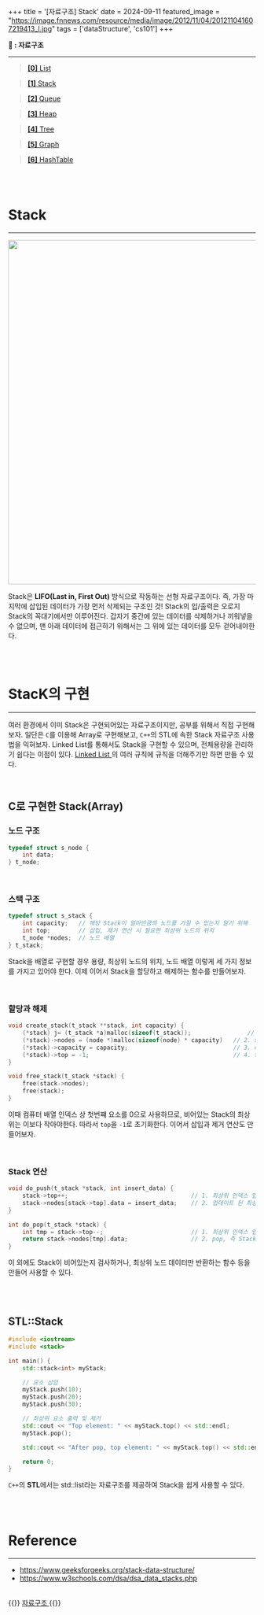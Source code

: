 +++
title = '[자료구조] Stack'
date = 2024-09-11
featured_image = "https://image.fnnews.com/resource/media/image/2012/11/04/201211041607219413_l.jpg"
tags = ['dataStructure', 'cs101']
+++

**📂 : 자료구조**
____
> <a href="https://elecbrandy.github.io/tags/dataStructure/list"> **[0]** List </a>  

> <a href="https://elecbrandy.github.io/tags/dataStructure/stack"> **[1]** Stack </a>  

> <a href="https://elecbrandy.github.io/tags/dataStructure/queue"> **[2]** Queue </a>  

> <a href="https://elecbrandy.github.io/tags/dataStructure/heap"> **[3]** Heap </a>  

> <a href="https://elecbrandy.github.io/tags/dataStructure/tree"> **[4]** Tree </a>  

> <a href="https://elecbrandy.github.io/tags/dataStructure/graph"> **[5]** Graph </a>  

> <a href="https://elecbrandy.github.io/tags/dataStructure/hashtable"> **[6]** HashTable </a>  


<br>
<br>

# Stack
____
<img src="https://media.geeksforgeeks.org/wp-content/uploads/20240606180735/Stack-representation-in-Data-Structures-(1).webp" width="700">

Stack은 **LIFO(Last in, First Out)** 방식으로 작동하는 선형 자료구조이다. 즉, 가장 마지막에 삽입된 데이터가 가장 먼저 삭제되는 구조인 것! Stack의 입/출력은 오로지 Stack의 꼭대기에서만 이루어진다. 갑자기 중간에 있는 데이터를 삭제하거나 끼워넣을 수 없으며, 맨 아래 데이터에 접근하기 위해서는 그 위에 있는 데이터를 모두 걷어내야한다.

<br>
<br>

# StacK의 구현
____
여러 환경에서 이미 Stack은 구현되어있는 자료구조이지만, 공부를 위해서 직접 구현해보자. 일단은 `C`를 이용해 Array로 구현해보고, `C++`의 STL에 속한 Stack 자료구조 사용법을 익혀보자. Linked List를 통해서도 Stack을 구현할 수 있으며, 전체용량을 관리하기 쉽다는 이점이 있다. <a href="https://elecbrandy.github.io/tags/dataStructure/list"> Linked List </a> 의 여러 규칙에 규칙을 더해주기만 하면 만들 수 있다.

<br>

## C로 구현한 Stack(Array)

### 노드 구조

``` C
typedef struct s_node {
	int data;
} t_node;
```

<br>

### 스택 구조
``` C
typedef struct s_stack {
	int capacity;   // 해당 Stack이 얼마만큼의 노드를 가질 수 있는지 알기 위해
	int top;		// 삽입, 제거 연산 시 필요한 최상위 노드의 위치
	t_node *nodes;	// 노드 배열
} t_stack;
```

Stack을 배열로 구현할 경우 용량, 최상위 노드의 위치, 노드 배열 이렇게 세 가지 정보를 가지고 있어야 한다. 이제 이어서 Stack을 할당하고 해제하는 함수를 만들어보자.

<br>

### 할당과 해제
``` C
void create_stack(t_stack **stack, int capacity) {
	(*stack) j= (t_stack *a)malloc(sizeof(t_stack));				// 1. Stack을 할당하고
	(*stack)->nodes = (node *)malloc(sizeof(node) * capacity) 	// 2. size 만큼의 노드를 추가
	(*stack)->capacity = capacity;								// 3. capacity 초기화
	(*stack)->top = -1;											// 4. top 초기화
}

void free_stack(t_stack *stack) {
	free(stack->nodes);
	free(stack);
}
```

이때 컴퓨터 배열 인덱스 상 첫번쨰 요소를 0으로 사용하므로, 비어있는 Stack의 최상위는 이보다 작아야한다. 따라서 `top`을 `-1`로 초기화한다. 이어서 삽입과 제거 연산도 만들어보자.

<br>

### Stack 연산
``` C
void do_push(t_stack *stack, int insert_data) {
	stack->top++;									// 1. 최상위 인덱스 업데이트 (증가)
	stack->nodes[stack->top].data = insert_data;	// 2. 업데이트 된 최상위 인덱스의 노드에 data 입력
}

int do_pop(t_stack *stack) {
	int tmp = stack->top--; 						// 1. 최상위 인덱스 업데이트 (감소)
	return stack->nodes[tmp].data; 					// 2. pop, 즉 Stack에서 제거한 노드의 data를 호출자에게 반환해주자.
}
```

이 외에도 Stack이 비어있는지 검사하거나, 최상위 노드 데이터만 반환하는 함수 등을 만들어 사용할 수 있다.

<br>
<br>

## STL::Stack

``` C++
#include <iostream>
#include <stack>

int main() {
    std::stack<int> myStack;

    // 요소 삽입
    myStack.push(10);
    myStack.push(20);
    myStack.push(30);

    // 최상위 요소 출력 및 제거
    std::cout << "Top element: " << myStack.top() << std::endl;
    myStack.pop();

    std::cout << "After pop, top element: " << myStack.top() << std::endl;

    return 0;
}

``` 

`C++`의 **STL**에서는 std::list라는 자료구조를 제공하여 Stack을 쉽게 사용할 수 있다.  

<br>
<br>

# Reference
____
- https://www.geeksforgeeks.org/stack-data-structure/
- https://www.w3schools.com/dsa/dsa_data_stacks.php

<br>
{{<alert>}}
<a href="https://elecbrandy.github.io/tags/datastructure/"> 자료구조 </a>
{{</alert>}}
<br>
